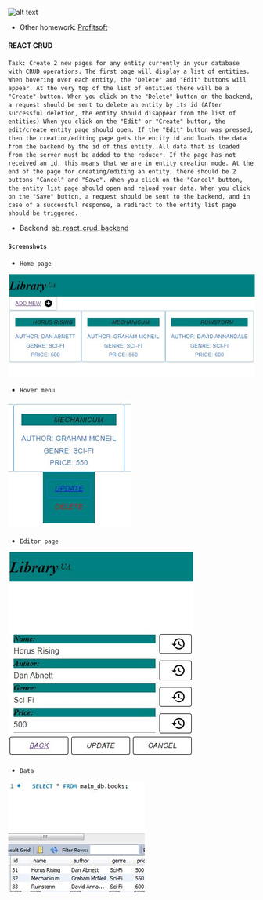 ![alt text](https://www.profitsoft.ua/static/app/img/logo1.png)

* Other homework: [Profitsoft](https://github.com/DmytroAksonenko/profitsoft)

#### REACT CRUD

`Task: Create 2 new pages for any entity currently in your database with CRUD operations.
       The first page will display a list of entities. When hovering over each entity, the "Delete" and "Edit" buttons will appear. At the very top of the list of entities there will be a "Create" button.
       When you click on the "Delete" button on the backend, a request should be sent to delete an entity by its id (After successful deletion, the entity should disappear from the list of entities)
       When you click on the "Edit" or "Create" button, the edit/create entity page should open. If the "Edit" button was pressed, then the creation/editing page gets the entity id and loads the data from the backend by the id of this entity. All data that is loaded from the server must be added to the reducer. If the page has not received an id, this means that we are in entity creation mode.
       At the end of the page for creating/editing an entity, there should be 2 buttons "Cancel" and "Save". When you click on the "Cancel" button, the entity list page should open and reload your data. When you click on the "Save" button, a request should be sent to the backend, and in case of a successful response, a redirect to the entity list page should be triggered.`
       
* Backend: [sb_react_crud_backend](https://github.com/DmytroAksonenko/sb_react_crud_backend)

#### `Screenshots`

* `Home page`

![alt text](https://github.com/DmytroAksonenko/react_crud/blob/main/images/sbrc1.JPG?raw=true)

* `Hover menu`

![alt text](https://github.com/DmytroAksonenko/react_crud/blob/main/images/sbrc2.JPG?raw=true)

* `Editor page`

![alt text](https://github.com/DmytroAksonenko/react_crud/blob/main/images/sbrc3.JPG?raw=true)

* `Data`

![alt text](https://github.com/DmytroAksonenko/react_crud/blob/main/images/sbrc4.JPG?raw=true)
